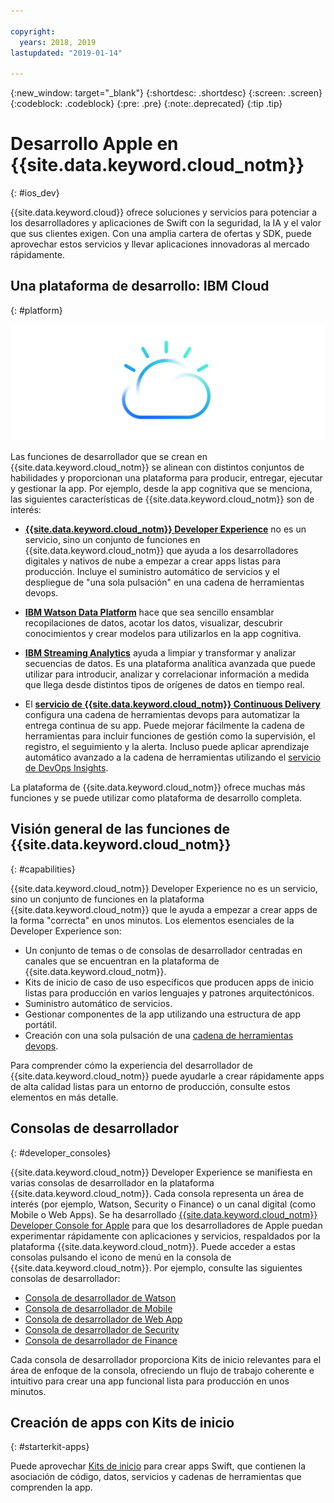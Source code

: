 ```yaml
---

copyright:
  years: 2018, 2019
lastupdated: "2019-01-14"

---
```


{:new_window: target="_blank"}
{:shortdesc: .shortdesc}
{:screen: .screen}
{:codeblock: .codeblock}
{:pre: .pre}
{:note:.deprecated}
{:tip .tip}

# Desarrollo Apple en {{site.data.keyword.cloud_notm}}
{: #ios_dev}

{{site.data.keyword.cloud}} ofrece soluciones y servicios para potenciar a los desarrolladores y aplicaciones de Swift con la seguridad, la IA y el valor que sus clientes exigen. Con una amplia cartera de ofertas y SDK, puede aprovechar estos servicios y llevar aplicaciones innovadoras al mercado rápidamente.

## Una plataforma de desarrollo: IBM Cloud
{: #platform}

 ![Tipos de desarrolladores](images/IBM_Cloud_icon.png "IBM Cloud")

Las funciones de desarrollador que se crean en {{site.data.keyword.cloud_notm}} se alinean con distintos conjuntos de habilidades y proporcionan una plataforma para producir, entregar, ejecutar y gestionar la app. Por ejemplo, desde la app cognitiva que se menciona, las siguientes características de {{site.data.keyword.cloud_notm}} son de interés:

* [**{{site.data.keyword.cloud_notm}} Developer Experience**](/docs/overview/dev-journey.html) no es un servicio, sino un conjunto de funciones en {{site.data.keyword.cloud_notm}} que ayuda a los desarrolladores digitales y nativos de nube a empezar a crear apps listas para producción. Incluye el suministro automático de servicios y el despliegue de "una sola pulsación" en una cadena de herramientas devops.

* [**IBM Watson Data Platform**](https://dataplatform.ibm.com) hace que sea sencillo ensamblar recopilaciones de datos, acotar los datos, visualizar, descubrir conocimientos y crear modelos para utilizarlos en la app cognitiva.

* [**IBM Streaming Analytics**](/docs/services/StreamingAnalytics/index.html) ayuda a limpiar y transformar y analizar secuencias de datos. Es una plataforma analítica avanzada que puede utilizar para introducir, analizar y correlacionar información a medida que llega desde distintos tipos de orígenes de datos en tiempo real.

* El [**servicio de {{site.data.keyword.cloud_notm}} Continuous Delivery**](/docs/services/ContinuousDelivery/index.html) configura una cadena de herramientas devops para automatizar la entrega continua de su app. Puede mejorar fácilmente la cadena de herramientas para incluir funciones de gestión como la supervisión, el registro, el seguimiento y la alerta. Incluso puede aplicar aprendizaje automático avanzado a la cadena de herramientas utilizando el [servicio de DevOps Insights](/docs/services/DevOpsInsights/index.html).

La plataforma de {{site.data.keyword.cloud_notm}} ofrece muchas más funciones y se puede utilizar como plataforma de desarrollo completa.

## Visión general de las funciones de {{site.data.keyword.cloud_notm}}
{: #capabilities}

{{site.data.keyword.cloud_notm}} Developer Experience no es un servicio, sino un conjunto de funciones en la plataforma {{site.data.keyword.cloud_notm}} que le ayuda a empezar a crear apps de la forma "correcta" en unos minutos. Los elementos esenciales de la Developer Experience son:

* Un conjunto de temas o de consolas de desarrollador centradas en canales que se encuentran en la plataforma de {{site.data.keyword.cloud_notm}}.
* Kits de inicio de caso de uso específicos que producen apps de inicio listas para producción en varios lenguajes y patrones arquitectónicos.
* Suministro automático de servicios.
* Gestionar componentes de la app utilizando una estructura de app portátil.
* Creación con una sola pulsación de una [cadena de herramientas devops](/docs/services/ContinuousDelivery/index.html).

Para comprender cómo la experiencia del desarrollador de {{site.data.keyword.cloud_notm}} puede ayudarle a crear rápidamente apps de alta calidad listas para un entorno de producción, consulte estos elementos en más detalle.

## Consolas de desarrollador
{: #developer_consoles}

{{site.data.keyword.cloud_notm}} Developer Experience se manifiesta en varias consolas de desarrollador en la plataforma {{site.data.keyword.cloud_notm}}. Cada consola representa un área de interés (por ejemplo, Watson, Security o Finance) o un canal digital (como Mobile o Web Apps). Se ha desarrollado [{{site.data.keyword.cloud_notm}} Developer Console for Apple](https://cloud.ibm.com/developer/appledevelopment/dashboard) para que los desarrolladores de Apple puedan experimentar rápidamente con aplicaciones y servicios, respaldados por la plataforma {{site.data.keyword.cloud_notm}}. Puede acceder a estas consolas pulsando el icono de menú en la consola de {{site.data.keyword.cloud_notm}}. Por ejemplo, consulte las siguientes consolas de desarrollador:

* [Consola de desarrollador de Watson](https://cloud.ibm.com/developer/watson/dashboard)
* [Consola de desarrollador de Mobile](https://cloud.ibm.com/developer/mobile/dashboard)
* [Consola de desarrollador de Web App](https://cloud.ibm.com/developer/appservice/dashboard)
* [Consola de desarrollador de Security](https://cloud.ibm.com/developer/security/dashboard)
* [Consola de desarrollador de Finance](https://cloud.ibm.com/developer/finance/dashboard)

<!--Cloud native development is the process of developing apps that are optimized to leverage capabilities engendered from running on the cloud.  Flexibility, portability, scaling, rapid development, continuous delivery, and a close coupling development and operations ("devops) are characteristics of cloud applications. The {{site.data.keyword.cloud}} Developer Experience quickly gets you started building cloud native applications that are ready for team development and bound for production use.-->


<!--![Overview of elements of the {{site.data.keyword.cloud_notm}} Developer Experience](images/elements_of_devex.png "Overview of elements of the {{site.data.keyword.cloud_notm}} Developer Experience") <br> *Overview of elements of the {{site.data.keyword.cloud_notm}} Developer Experience*-->

Cada consola de desarrollador proporciona Kits de inicio relevantes para el área de enfoque de la consola, ofreciendo un flujo de trabajo coherente e intuitivo para crear una app funcional lista para producción en unos minutos.

## Creación de apps con Kits de inicio
{: #starterkit-apps}

Puede aprovechar [Kits de inicio](/docs/swift/starter_kit/starter_kits.html) para crear apps Swift, que contienen la asociación de código, datos, servicios y cadenas de herramientas que comprenden la app.
